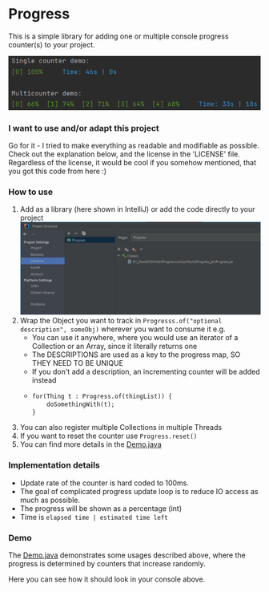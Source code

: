 # Progress

This is a simple library for adding one or multiple console progress counter(s) to your project.

![demo.png](demo.png)
### I want to use and/or adapt this project
Go for it - I tried to make everything as readable and modifiable as possible.
Check out the explanation below, and the license in the 'LICENSE' file.
Regardless of the license, it would be cool if you somehow mentioned, that you got this code from here :)

### How to use
1) Add as a library (here shown in IntelliJ) or add the code directly to your project
   ![lib.png](lib.png)
2) Wrap the Object you want to track in `Progresss.of("optional description", someObj)` wherever you want to consume it e.g.
   - You can use it anywhere, where you would use an iterator of a Collection or an Array, since it literally returns one
   - The DESCRIPTIONS are used as a key to the progress map, SO THEY NEED TO BE UNIQUE
   - If you don't add a description, an incrementing counter will be added instead
   - ```
     for(Thing t : Progress.of(thingList)) {
         doSomethingWith(t);
     }
     ```
3) You can also register multiple Collections in multiple Threads
4) If you want to reset the counter use `Progress.reset()`
5) You can find more details in the [Demo.java](https://github.com/danielbinder/Progress/blob/master/src/Demo.java)

### Implementation details
- Update rate of the counter is hard coded to 100ms.
- The goal of complicated progress update loop is to reduce IO access as much as possible.
- The progress will be shown as a percentage (int)
- Time is `elapsed time | estimated time left`

### Demo
The [Demo.java](https://github.com/danielbinder/Progress/blob/master/src/Demo.java) demonstrates some usages described above, where the progress is determined by counters that increase randomly.

Here you can see how it should look in your console above.
